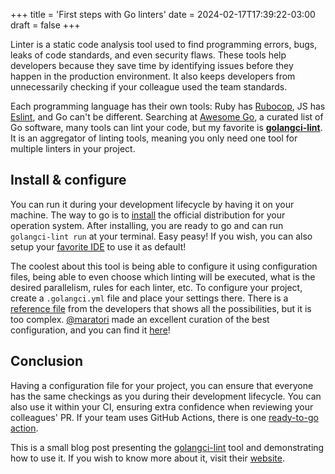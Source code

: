 +++
title = 'First steps with Go linters'
date = 2024-02-17T17:39:22-03:00
draft = false
+++

Linter is a static code analysis tool used to find programming errors, bugs, leaks of code standards, and even security flaws. These tools help developers because they save time by identifying issues before they happen in the production environment. It also keeps developers from unnecessarily checking if your colleague used the team standards.

Each programming language has their own tools: Ruby has [Rubocop](https://github.com/rubocop/rubocop), JS has [Eslint](https://eslint.org/), and Go can't be different. Searching at [Awesome Go](https://github.com/avelino/awesome-go?tab=readme-ov-file#code-analysis), a curated list of Go software, many tools can lint your code, but my favorite is [**golangci-lint**](https://github.com/golangci/golangci-lint/tree/master). It is an aggregator of linting tools, meaning you only need one tool for multiple linters in your project.

## Install & configure
You can run it during your development lifecycle by having it on your machine. The way to go is to [install](https://golangci-lint.run/usage/install/#local-installation) the official distribution for your operation system. After installing, you are ready to go and can run `golangci-lint run` at your terminal. Easy peasy! If you wish, you can also setup your [favorite IDE](https://golangci-lint.run/usage/integrations/) to use it as default!

The coolest about this tool is being able to configure it using configuration files, being able to even choose which linting will be executed, what is the desired parallelism, rules for each linter, etc. To configure your project, create a `.golangci.yml` file and place your settings there. There is a [reference file](https://github.com/golangci/golangci-lint/blob/master/.golangci.reference.yml) from the developers that shows all the possibilities, but it is too complex. [@maratori](https://github.com/maratori) made an excellent curation of the best configuration, and you can find it [here](https://gist.github.com/maratori/47a4d00457a92aa426dbd48a18776322)!

## Conclusion
Having a configuration file for your project, you can ensure that everyone has the same checkings as you during their development lifecycle. You can also use it within your CI, ensuring extra confidence when reviewing your colleagues' PR. If your team uses GitHub Actions, there is one [ready-to-go action](https://github.com/golangci/golangci-lint-action).

This is a small blog post presenting the [golangci-lint](https://golangci-lint.run/) tool and demonstrating how to use it. If you wish to know more about it, visit their [website](https://golangci-lint.run/).
